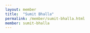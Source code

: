 ```yaml
---
layout: member
title:  "Sumit Bhalla"
permalink: /member/sumit-bhalla.html
member: sumit-bhalla
---
```

